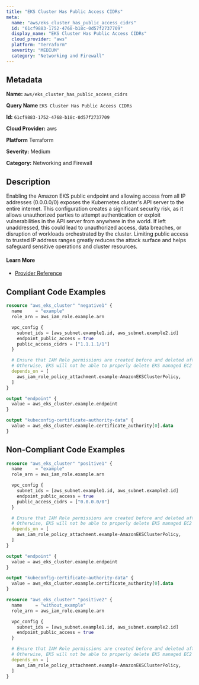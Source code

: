 ```yaml
---
title: "EKS Cluster Has Public Access CIDRs"
meta:
  name: "aws/eks_cluster_has_public_access_cidrs"
  id: "61cf9883-1752-4768-b18c-0d57f2737709"
  display_name: "EKS Cluster Has Public Access CIDRs"
  cloud_provider: "aws"
  platform: "Terraform"
  severity: "MEDIUM"
  category: "Networking and Firewall"
---
```

## Metadata

**Name:** `aws/eks_cluster_has_public_access_cidrs`

**Query Name** `EKS Cluster Has Public Access CIDRs`

**Id:** `61cf9883-1752-4768-b18c-0d57f2737709`

**Cloud Provider:** aws

**Platform** Terraform

**Severity:** Medium

**Category:** Networking and Firewall

## Description
Enabling the Amazon EKS public endpoint and allowing access from all IP addresses (0.0.0.0/0) exposes the Kubernetes cluster's API server to the entire internet. This configuration creates a significant security risk, as it allows unauthorized parties to attempt authentication or exploit vulnerabilities in the API server from anywhere in the world. If left unaddressed, this could lead to unauthorized access, data breaches, or disruption of workloads orchestrated by the cluster. Limiting public access to trusted IP address ranges greatly reduces the attack surface and helps safeguard sensitive operations and cluster resources.

#### Learn More

 - [Provider Reference](https://registry.terraform.io/providers/hashicorp/aws/latest/docs/resources/eks_cluster)


## Compliant Code Examples
```terraform
resource "aws_eks_cluster" "negative1" {
  name     = "example"
  role_arn = aws_iam_role.example.arn

  vpc_config {
    subnet_ids = [aws_subnet.example1.id, aws_subnet.example2.id]
    endpoint_public_access = true
    public_access_cidrs = ["1.1.1.1/1"]
  }

  # Ensure that IAM Role permissions are created before and deleted after EKS Cluster handling.
  # Otherwise, EKS will not be able to properly delete EKS managed EC2 infrastructure such as Security Groups.
  depends_on = [
    aws_iam_role_policy_attachment.example-AmazonEKSClusterPolicy,
  ]
}

output "endpoint" {
  value = aws_eks_cluster.example.endpoint
}

output "kubeconfig-certificate-authority-data" {
  value = aws_eks_cluster.example.certificate_authority[0].data
}
```
## Non-Compliant Code Examples
```terraform
resource "aws_eks_cluster" "positive1" {
  name     = "example"
  role_arn = aws_iam_role.example.arn

  vpc_config {
    subnet_ids = [aws_subnet.example1.id, aws_subnet.example2.id]
    endpoint_public_access = true
    public_access_cidrs = ["0.0.0.0/0"]
  }

  # Ensure that IAM Role permissions are created before and deleted after EKS Cluster handling.
  # Otherwise, EKS will not be able to properly delete EKS managed EC2 infrastructure such as Security Groups.
  depends_on = [
    aws_iam_role_policy_attachment.example-AmazonEKSClusterPolicy,
  ]
}

output "endpoint" {
  value = aws_eks_cluster.example.endpoint
}

output "kubeconfig-certificate-authority-data" {
  value = aws_eks_cluster.example.certificate_authority[0].data
}

resource "aws_eks_cluster" "positive2" {
  name     = "without_example"
  role_arn = aws_iam_role.example.arn

  vpc_config {
    subnet_ids = [aws_subnet.example1.id, aws_subnet.example2.id]
    endpoint_public_access = true
  }

  # Ensure that IAM Role permissions are created before and deleted after EKS Cluster handling.
  # Otherwise, EKS will not be able to properly delete EKS managed EC2 infrastructure such as Security Groups.
  depends_on = [
    aws_iam_role_policy_attachment.example-AmazonEKSClusterPolicy,
  ]
}
```